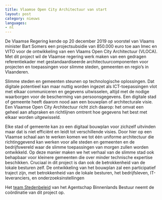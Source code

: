 ```yaml
---
title: Vlaamse Open City Architectuur van start
layout: post
category: nieuws
languages:
- nl
---
```


De Vlaamse Regering kende op 20 december 2019 op voorstel van Vlaams minister Bart Somers een projectsubsidie van 850.000 euro toe aan Imec en VITO voor de ontwikkeling van een Vlaams Open City Architectuur (VLOCA). Met dit project wil de Vlaamse regering werk maken van een gedragen referentiekader met gestandaardiseerde architectuurcomponenten voor projecten en toepassingen voor slimme steden, gemeenten en regio’s in Vlaanderen.

Slimme steden en gemeenten steunen op technologische oplossingen. Dat digitale potentieel kan maar nuttig worden ingezet als ICT-toepassingen vlot met elkaar communiceren en gegevens uitwisselen, altijd met de nodige waarborgen voor de bescherming van persoonsgegevens. Een digitale stad of gemeente heeft daarom nood aan een bouwplan of architecturale visie. Een Vlaamse Open City Architectuur richt zich daarop: het omvat een geheel aan afspraken en richtlijnen omtrent hoe gegevens het best met elkaar worden uitgewisseld.

Elke stad of gemeente kan zo een digitaal bouwplan voor zichzelf uitvinden maar dat is niet efficiënt en leidt tot verschillende visies. Door hier op een Vlaamse schaal aan te werken komen we tot één uniforme architectuur die richtinggevend kan werken voor alle steden en gemeenten en de bedrijfswereld waar de slimme toepassingen van morgen zullen worden ontwikkeld. Op deze manier maken we het verhaal van de slimme stad ook behapbaar voor kleinere gemeenten die over minder technische expertise beschikken. Cruciaal in dit project is dan ook de betrokkenheid van de lokale besturen zelf. De ontwikkeling van het bouwplan zal een participatief traject zijn, met betrokkenheid van de lokale besturen, het bedrijfsleven, IT-leveranciers, en onderzoeksinstellingen

Het [team Stedenbeleid](http://stedenbeleid.vlaanderen.be/) van het Agentschap Binnenlands Bestuur neemt de coördinatie van dit project op.
